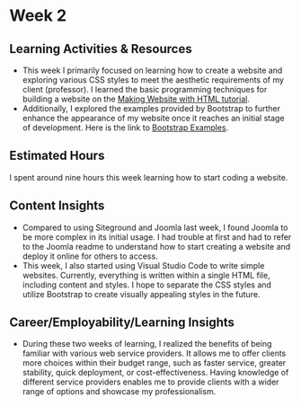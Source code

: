 # Week 2

## Learning Activities & Resources
* This week I primarily focused on learning how to create a website and exploring various CSS styles to meet the aesthetic requirements of my client (professor). I learned the basic programming techniques for building a website on the [Making Website with HTML tutorial](https://www.hostinger.com/tutorials/making-website-with-html).
* Additionally, I explored the examples provided by Bootstrap to further enhance the appearance of my website once it reaches an initial stage of development. Here is the link to [Bootstrap Examples](https://getbootstrap.com/docs/5.3/examples/).
## Estimated Hours
I spent around nine hours this week learning how to start coding a website.

## Content Insights
* Compared to using Siteground and Joomla last week, I found Joomla to be more complex in its initial usage. I had trouble at first and had to refer to the Joomla readme to understand how to start creating a website and deploy it online for others to access.
* This week, I also started using Visual Studio Code to write simple websites. Currently, everything is written within a single HTML file, including content and styles. I hope to separate the CSS styles and utilize Bootstrap to create visually appealing styles in the future.

## Career/Employability/Learning Insights
* During these two weeks of learning, I realized the benefits of being familiar with various web service providers. It allows me to offer clients more choices within their budget range, such as faster service, greater stability, quick deployment, or cost-effectiveness. Having knowledge of different service providers enables me to provide clients with a wider range of options and showcase my professionalism.